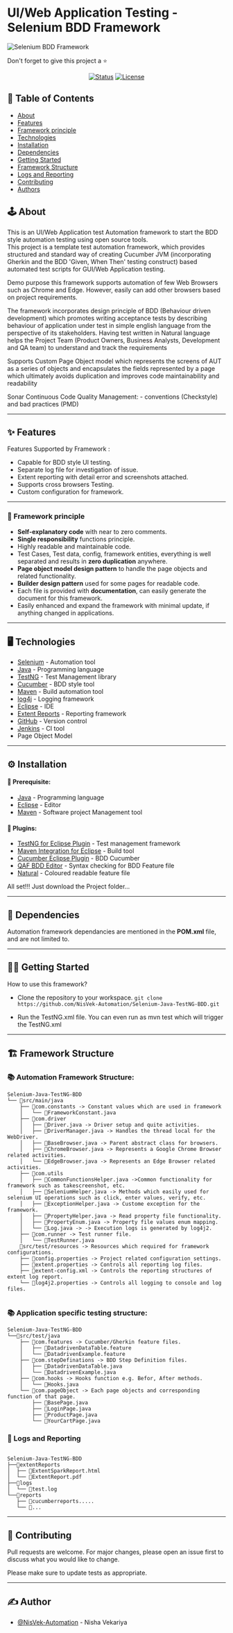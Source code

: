# UI/Web Application Testing - Selenium BDD Framework
![Selenium BDD Framework](https://github.com/NisVek-Automation/NisVek-Automation/blob/main/readmeResources/SeleniumBDD.gif)

Don't forget to give this project a ⭐
<div align="center">

[![Status](https://img.shields.io/badge/status-active-success.svg)]()
[![License](https://img.shields.io/badge/license-MIT-blue.svg)](/LICENSE)

</div>

## 📝 Table of Contents

- [About](#about)
- [Features](#features)
- [Framework principle](#principle)
- [Technologies](#technologies)
- [Installation](#installation)
- [Dependencies](#dependencies)
- [Getting Started](#getting_started)
- [Framework Structure](#framework-structure)
- [Logs and Reporting](#logs-reporting)
- [Contributing](#contributing)
- [Authors](#author)

## 🕹 About <a name = "about"></a>
This is an UI/Web Application test Automation framework to start the BDD style automation testing using open source tools.<br>
This project is a template test automation framework, which provides structured and standard way of creating Cucumber JVM (incorporating Gherkin and the BDD 'Given, When Then' testing construct) based automated test scripts for GUI/Web Application testing.

Demo purpose this framework supports automation of few Web Browsers such as Chrome and Edge. However, easily can add other browsers based on project requirements.

The framework incorporates design principle of BDD (Behaviour driven development) which promotes writing acceptance tests by describing behaviour of application under test in simple english language from the perspective of its stakeholders. Having test written in Natural language helps the Project Team (Product Owners, Business Analysts, Development and QA team) to understand and track the requirements

Supports Custom Page Object model which represents the screens of AUT as a series of objects and encapsulates the fields represented by a page which ultimately avoids duplication and improves code maintainability and readability

Sonar Continuous Code Quality Management: - conventions (Checkstyle) and bad practices (PMD)

---

## ✨ Features <a name = "features"></a>

Features Supported by Framework :
- Capable for BDD style UI testing.
- Separate log file for investigation of issue.
- Extent reporting with detail error and screenshots attached.
- Supports cross browsers Testing.
- Custom configuration for framework.
---

### 🎯 Framework principle <a name = "principle"></a>

- <b>Self-explanatory code</b> with near to zero comments.
- <b>Single responsibility</b> functions principle.
- Highly readable and maintainable code.
- Test Cases, Test data, config, framework entities, everything is well separated and results in <b>zero duplication</b> anywhere.
- <b>Page object model design pattern</b> to handle the page objects and related functionality.
- <b>Builder design pattern</b> used for some pages for readable code.
- Each file is provided with <b>documentation</b>, can easily generate the document for this framework.
- Easily enhanced and expand the framework with minimal update, if anything changed in applications.

---

## 🖥️ Technologies <a name = "technologies"></a>

- [Selenium](https://www.selenium.dev/) - Automation tool
- [Java](https://www.java.com/en/) - Programming language
- [TestNG](https://testng.org/doc/) - Test Management library
- [Cucumber](https://cucumber.io/) - BDD style tool
- [Maven](https://maven.apache.org/) - Build automation tool
- [log4j](https://logging.apache.org/log4j/2.x/) - Logging framework
- [Eclipse](https://www.eclipse.org) - IDE
- [Extent Reports](https://www.extentreports.com/) - Reporting framework
- [GitHub](https://github.com/) - Version control
- [Jenkins](https://www.jenkins.io/) - CI tool
- Page Object Model

---

## ⚙️ Installation <a name = "installation"></a>

#### 🎯 Prerequisite:

- [Java](https://www.java.com/en/download/help/index_installing.html) - Programming language
- [Eclipse](https://www.eclipse.org/downloads/) - Editor
- [Maven](https://maven.apache.org/index.html) - Software project Management tool

#### 🔌 Plugins:

- [TestNG for Eclipse Plugin](https://testng.org/doc/eclipse.html) - Test management framework
- [Maven Integration for Eclipse](https://marketplace.eclipse.org/content/maven-integration-eclipse-luna-and-newer) - Build tool
- [Cucumber Eclipse Plugin](http://cucumber.github.io/cucumber-eclipse/) - BDD Cucumber
- [QAF BDD Editor](https://marketplace.eclipse.org/content/qaf-bdd-editors) - Syntax checking for BDD Feature file
- [Natural](https://marketplace.eclipse.org/content/natural) - Coloured readable feature file

All set!!! Just download the Project folder...

---

## 🔁 Dependencies <a name = "dependencies"></a>

Automation framework dependancies are mentioned in the <b>POM.xml</b> file, and are not limited to.

---
## 👩‍💻 Getting Started <a name = "getting_started"></a>

How to use this framework?
- Clone the repository to your workspace.
`git clone https://github.com/NisVek-Automation/Selenium-Java-TestNG-BDD.git`

- Run the TestNG.xml file. You can even run as mvn test which will trigger the TestNG.xml

---

## 🏗️ Framework Structure <a name = "framework-structure"></a>

### 📚 Automation Framework Structure:
```
Selenium-Java-TestNG-BDD
└── 📁src/main/java
    ├── 📁com.constants -> Constant values which are used in framework
    │   └── 📄FrameworkConstant.java
    ├── 📁com.driver
    │   ├── 📄Driver.java -> Driver setup and quite activities.
    │   ├── 📄DriverManager.java -> Handles the thread local for the WebDriver.
    │   ├── 📄BaseBrowser.java -> Parent abstract class for browsers.
    │   ├── 📄ChromeBrowser.java -> Represents a Google Chrome Browser related activities.
    │   └── 📄EdgeBrowser.java -> Represents an Edge Browser related activities.
    ├── 📁com.utils
    │   ├── 📄CommonFunctionsHelper.java ->Common functionality for framework such as takescreenshot, etc.
    │   ├── 📄SeleniumHelper.java -> Methods which easily used for selenium UI operations such as click, enter values, verify, etc.
    │   ├── 📄ExceptionHelper.java -> Custome exception for the framework.
    │   ├── 📄PropertyHelper.java -> Read property file functionality.
    │   ├── 📄PropertyEnum.java -> Property file values enum mapping.
    │   └── 📄Log.java -> -> Execution logs is generated by log4j2.
    ├── 📁com.runner -> Test runner file.
    │   └── 📄TestRunner.java
    📁src/test/resources -> Resources which required for framework configurations.
    ├── 📄config.properties -> Project related configuration settings.
    ├── 📄extent.properties -> Controls all reporting log files.
    ├── 📄extent-config.xml -> Controls the reporting structures of extent log report.
    └── 📄log4j2.properties -> Controls all logging to console and log files.
	

```
### 📚 Application specific testing structure:

```
Selenium-Java-TestNG-BDD
└──📁src/test/java
    ├── 📁com.features -> Cucumber/Gherkin feature files.
    │   ├── 📄DatadrivenDataTable.feature
    │   └── 📄DatadrivenExample.feature
    ├── 📁com.stepDefinations -> BDD Step Definition files.
    │   ├── 📄DatadrivenDataTable.java
    │   └── 📄DatadrivenExample.java
    ├── 📁com.hooks -> Hooks function e.g. Befor, After methods.
    │   └── 📄Hooks.java 
    └── 📁com.pageObject -> Each page objects and corresponding function of that page.
        ├── 📄BasePage.java
        ├── 📄LoginPage.java
        ├── 📄ProductPage.java
        └── 📄YourCartPage.java
 ```

###  👀 Logs and Reporting <a name = "logs-reporting"></a>

```

Selenium-Java-TestNG-BDD
├──📁extentReports
│  ├── 📄ExtentSparkReport.html
│  └── 📄ExtentReport.pdf
├──📁logs
│  └── 📄test.log
└──📁reports
   ├── 📄cucumberreports.....
   └── 📄...

```

---

## 💬 Contributing <a name = "contributing"></a>

Pull requests are welcome. For major changes, please open an issue first to discuss what you would like to change.

Please make sure to update tests as appropriate.

---

## ✍️ Author <a name = "author"></a>

- [@NisVek-Automation](https://www.linkedin.com/in/nisha-vekariya/) - Nisha Vekariya
